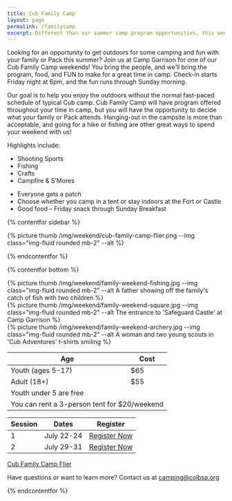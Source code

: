 ```yaml
---
title: Cub Family Camp
layout: page
permalink: /familycamp
excerpt: Different than our summer camp program opportunities, this weekend is designed with your family in mind.
---
```


Looking for an opportunity to get outdoors for some camping and fun with your family or Pack this summer? Join us at Camp Garrison for one of our Cub Family Camp weekends! You bring the people, and we’ll bring the program, food, and FUN to make for a great time in camp. Check-in starts Friday night at 6pm, and the fun runs through Sunday morning.

Our goal is to help you enjoy the outdoors without the normal fast-paced schedule of typical Cub camp. Cub Family Camp will have program offered throughout your time in camp, but you will have the opportunity to decide what your family or Pack attends. Hanging-out in the campsite is more than acceptable, and going for a hike or fishing are other great ways to spend your weekend with us!

Highlights include:

<div class="row"> 
  <div class="col">
    <ul>
      <li>Shooting Sports</li>
      <li>Fishing</li>
      <li>Crafts</li>
      <li>Campfire & S’Mores</li>
    </ul>
  </div>
  <div class="col">
    <ul>
      <li>Everyone gets a patch</li>
      <li>Choose whether you camp in a tent or stay indoors at the Fort or Castle</li>
      <li>Good food – Friday snack through Sunday Breakfast</li>
    </ul>
  </div>
</div>

{% contentfor sidebar %}

{% picture thumb /img/weekend/cub-family-camp-flier.png --img class="img-fluid rounded mb-2" --alt %}

{% endcontentfor %}

{% contentfor bottom %}

<div class="row"> 
  <div class="col">
  {% picture thumb /img/weekend/family-weekend-fishing.jpg --img class="img-fluid rounded mb-2" --alt A father showing off the family's catch of fish with two children %}
  </div>
  <div class="col">
  {% picture thumb /img/weekend/family-weekend-square.jpg --img class="img-fluid rounded mb-2" --alt The entrance to 'Safeguard Castle' at Camp Garrison %}
  </div>
  <div class="col">
  {% picture thumb /img/weekend/family-weekend-archery.jpg --img class="img-fluid rounded mb-2" --alt A woman and two young scouts in 'Cub Adventures' t-shirts smiling %}
  </div>
</div>

<div class="row"> 
  <div class="col">
    <table class="table table-striped my-3 text-center">
      <thead class="text-center">
        <tr>
          <th scope="col">Age</th>
          <th scope="col">Cost</th>
        </tr>
      </thead>
      <tbody>
          <tr>
            <td>Youth (ages 5-17)</td>
            <td>$65</td>
          </tr>
          <tr>
            <td>Adult (18+)</td>
            <td>$55</td>
          </tr>
          <tr>
            <td colspan="2">Youth under 5 are free</td>
          </tr>
          <tr>
            <td colspan="2">You can rent a 3-person tent for $20/weekend</td>
          </tr>
      </tbody>
    </table>
  </div> 
  <div class="col">
    <table class="table table-striped my-3 text-center">
      <thead>
        <tr>
          <th scope="col">Session</th>
          <th scope="col">Dates</th>
          <th scope="col">Register</th>
        </tr>
      </thead>
      <tbody>
          <tr>
            <td>1</td>
            <td>July 22-24</td>
            <td><a class="btn btn-primary btn-block" href="https://scoutingevent.com/525-57825">Register Now</a></td>
          </tr>
          <tr>
            <td>2</td>
            <td>July 29-31</td>
            <td><a class="btn btn-primary btn-block" href="https://scoutingevent.com/525-57831">Register Now</a></td>
          </tr>
      </tbody>
    </table>
    <div class="text-center">
      <a class="btn btn-primary btn-lg" target="_blank" href="/files/weekend_details/CubFamilyCamp-Flier.pdf">Cub Family Camp Flier</a>
    </div>
  </div>
</div>

<p class="text-center">Have questions or want to learn more? Contact us at <a href="mailto:camping@colbsa.org">camping@colbsa.org</a></p>

{% endcontentfor %}
